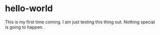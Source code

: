 # hello-world
This is my first time coming.
I am just testing this thing out. Nothing special is going to happen.
